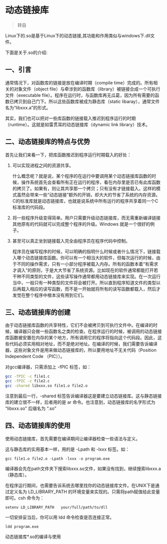 # 动态链接库

> 转自

Linux下的.so是基于Linux下的动态链接,其功能和作用类似与windows下.dll文件。

下面是关于.so的介绍:

## 一、引言

通常情况下，对函数库的链接是放在编译时期（compile time）完成的。所有相关的对象文件（object file）与牵涉到的函数库（library）被链接合成一个可执行文件（executable file）。程序在运行时，与函数库再无瓜葛，因为所有需要的函数已拷贝到自己门下。所以这些函数库被成为静态库（static libaray），通常文件名为“libxxx.a”的形式。


其实，我们也可以把对一些库函数的链接载入推迟到程序运行的时期（runtime）。这就是如雷贯耳的动态链接库（dynamic link library）技术。

## 二、动态链接库的特点与优势

首先让我们来看一下，把库函数推迟到程序运行时期载入的好处：

1. 可以实现进程之间的资源共享。

    什么概念呢？就是说，某个程序的在运行中要调用某个动态链接库函数的时候，操作系统首先会查看所有正在运行的程序，看在内存里是否已有此库函数的拷贝了。如果有，则让其共享那一个拷贝；只有没有才链接载入。这样的模式虽然会带来一些“动态链接”额外的开销，却大大的节省了系统的内存资源。C的标准库就是动态链接库，也就是说系统中所有运行的程序共享着同一个C标准库的代码段。

2. 将一些程序升级变得简单。用户只需要升级动态链接库，而无需重新编译链接其他原有的代码就可以完成整个程序的升级。Windows 就是一个很好的例子。

3. 甚至可以真正坐到链接载入完全由程序员在程序代码中控制。

    程序员在编写程序的时候，可以明确的指明什么时候或者什么情况下，链接载入哪个动态链接库函数。你可以有一个相当大的软件，但每次运行的时候，由于不同的操作需求，只有一小部分程序被载入内存。所有的函数本着“有需求才调入”的原则，于是大大节省了系统资源。比如现在的软件通常都能打开若干种不同类型的文件，这些读写操作通常都用动态链接库来实现。在一次运行当中，一般只有一种类型的文件将会被打开。所以直到程序知道文件的类型以后再载入相应的读写函数，而不是一开始就将所有的读写函数都载入，然后才发觉在整个程序中根本没有用到它们。

## 三、动态链接库的创建

由于动态链接库函数的共享特性，它们不会被拷贝到可执行文件中。在编译的时候，编译器只会做一些函数名之类的检查。在程序运行的时候，被调用的动态链接库函数被安置在内存的某个地方，所有调用它的程序将指向这个代码段。因此，这些代码必须实用相对地址，而不是绝对地址。在编译的时候，我们需要告诉编译器，这些对象文件是用来做动态链接库的，所以要用地址不无关代码（Position Independent Code （PIC））。

对gcc编译器，只需添加上 -fPIC 标签，如：

```bash
gcc -fPIC -c file1.c
gcc -fPIC -c file2.c
gcc -shared libxxx.so file1.o file2.o
```

注意到最后一行，-shared 标签告诉编译器这是要建立动态链接库。这与静态链接库的建立很不一样，后者用的是 ar 命令。也注意到，动态链接库的名字形式为 “libxxx.so” 后缀名为 “.so”

## 四、动态链接库的使用

使用动态链接库，首先需要在编译期间让编译器检查一些语法与定义。

这与静态库的实用基本一样，用的是 -Lpath 和 -lxxx 标签。如：
```
gcc file1.o file2.o -Lpath -lxxx -o program.exe
```
编译器会先在path文件夹下搜索libxxx.so文件，如果没有找到，继续搜索libxxx.a（静态库）。

在程序运行期间，也需要告诉系统去哪里找你的动态链接库文件。在UNIX下是通过定义名为 LD_LIBRARY_PATH 的环境变量来实现的。只需将path赋值给此变量即可。csh 命令为：
```
setenv LD_LIBRARY_PATH   your/full/path/to/dll
```
一切安排妥当后，你可以用 ldd 命令检查是否连接正常。
```
ldd program.exe
```
动态链接库*.so的编译与使用